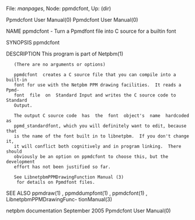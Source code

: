 File: *manpages*,  Node: ppmdcfont,  Up: (dir)

Ppmdcfont User Manual(0)                              Ppmdcfont User Manual(0)



NAME
       ppmdcfont - Turn a Ppmdfont file into C source for a builtin font


SYNOPSIS
       ppmdcfont



DESCRIPTION
       This program is part of Netpbm(1)

       (There are no arguments or options)

       ppmdcfont  creates a C source file that you can compile into a built-in
       font for use with the Netpbm PPM drawing facilities.  It reads a  Ppmd-
       font  file  on  Standard Input and writes the C source code to Standard
       Output.

       The output C source code  has  the  font  object's  name  hardcoded  as
       ppmd_standardfont, which you will definitely want to edit, because that
       is the name of the font built in to libnetpbm.  If you don't change it,
       it will conflict both cognitively and in program linking.  There should
       obviously be an option on ppmdcfont to choose this, but the development
       effort has not been justified so far.

       See LibnetpbmPPMDrawingFunction Manual (3)
        for details on Ppmdfont files.


SEE ALSO
       ppmdraw(1)  , ppmddumpfont(1) , ppmdcfont(1) , LibnetpbmPPMDrawingFunc-
       tionManual(3)



netpbm documentation            September 2005        Ppmdcfont User Manual(0)

